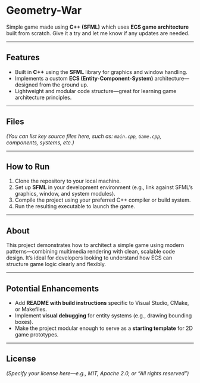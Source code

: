 # Geometry-War

Simple game made using **C++ (SFML)** which uses **ECS game architecture** built from scratch. Give it a try and let me know if any updates are needed.

---

## Features
- Built in **C++** using the **SFML** library for graphics and window handling.
- Implements a custom **ECS (Entity-Component-System)** architecture—designed from the ground up.
- Lightweight and modular code structure—great for learning game architecture principles.

---

## Files
*(You can list key source files here, such as: `main.cpp`, `Game.cpp`, components, systems, etc.)*

---

## How to Run
1. Clone the repository to your local machine.
2. Set up **SFML** in your development environment (e.g., link against SFML’s graphics, window, and system modules).
3. Compile the project using your preferred C++ compiler or build system.
4. Run the resulting executable to launch the game.

---

## About
This project demonstrates how to architect a simple game using modern patterns—combining multimedia rendering with clean, scalable code design. It’s ideal for developers looking to understand how ECS can structure game logic clearly and flexibly.

---

## Potential Enhancements
- Add **README with build instructions** specific to Visual Studio, CMake, or Makefiles.
- Implement **visual debugging** for entity systems (e.g., drawing bounding boxes).
- Make the project modular enough to serve as a **starting template** for 2D game prototypes.

---

## License
*(Specify your license here—e.g., MIT, Apache 2.0, or “All rights reserved”)*

